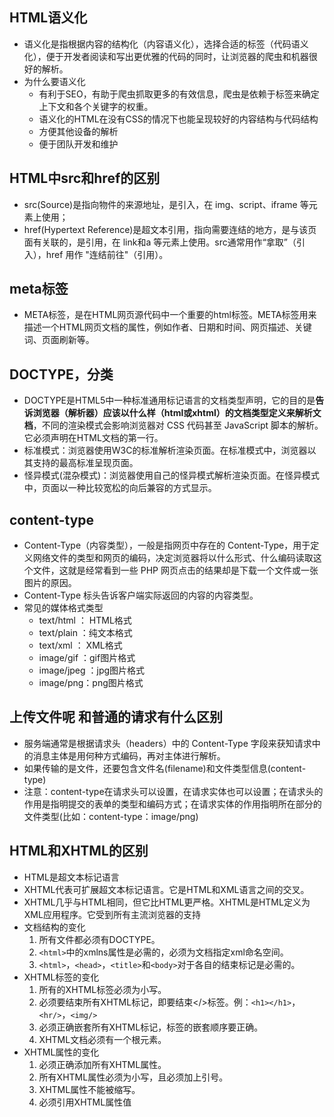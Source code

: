## HTML语义化
- 语义化是指根据内容的结构化（内容语义化），选择合适的标签（代码语义化），便于开发者阅读和写出更优雅的代码的同时，让浏览器的爬虫和机器很好的解析。
- 为什么要语义化
  - 有利于SEO，有助于爬虫抓取更多的有效信息，爬虫是依赖于标签来确定上下文和各个关键字的权重。
  - 语义化的HTML在没有CSS的情况下也能呈现较好的内容结构与代码结构
  - 方便其他设备的解析
  - 便于团队开发和维护
## HTML中src和href的区别
- src(Source)是指向物件的来源地址，是引入，在 img、script、iframe 等元素上使用；
- href(Hypertext Reference)是超文本引用，指向需要连结的地方，是与该页面有关联的，是引用，在 link和a 等元素上使用。src通常用作“拿取”（引入），href 用作 "连结前往"（引用）。

## meta标签
- META标签，是在HTML网页源代码中一个重要的html标签。META标签用来描述一个HTML网页文档的属性，例如作者、日期和时间、网页描述、关键词、页面刷新等。
## DOCTYPE，分类
- DOCTYPE是HTML5中一种标准通用标记语言的文档类型声明，它的目的是**告诉浏览器（解析器）应该以什么样（html或xhtml）的文档类型定义来解析文档**，不同的渲染模式会影响浏览器对 CSS 代码甚⾄ JavaScript 脚本的解析。它必须声明在HTML⽂档的第⼀⾏。
- 标准模式：浏览器使用W3C的标准解析渲染页面。在标准模式中，浏览器以其支持的最高标准呈现页面。
- 怪异模式(混杂模式)：浏览器使用自己的怪异模式解析渲染页面。在怪异模式中，页面以一种比较宽松的向后兼容的方式显示。

## content-type
- Content-Type（内容类型），一般是指网页中存在的 Content-Type，用于定义网络文件的类型和网页的编码，决定浏览器将以什么形式、什么编码读取这个文件，这就是经常看到一些 PHP 网页点击的结果却是下载一个文件或一张图片的原因。
- Content-Type 标头告诉客户端实际返回的内容的内容类型。
- 常见的媒体格式类型
  - text/html ： HTML格式
  - text/plain ：纯文本格式
  - text/xml ： XML格式
  - image/gif ：gif图片格式
  - image/jpeg ：jpg图片格式
  - image/png：png图片格式
## 上传文件呢 和普通的请求有什么区别
- 服务端通常是根据请求头（headers）中的 Content-Type 字段来获知请求中的消息主体是用何种方式编码，再对主体进行解析。
- 如果传输的是文件，还要包含文件名(filename)和文件类型信息(content-type)
- 注意：content-type在请求头可以设置，在请求实体也可以设置；在请求头的作用是指明提交的表单的类型和编码方式；在请求实体的作用指明所在部分的文件类型(比如：content-type：image/png)

## HTML和XHTML的区别
- HTML是超文本标记语言
- XHTML代表可扩展超文本标记语言。它是HTML和XML语言之间的交叉。
- XHTML几乎与HTML相同，但它比HTML更严格。XHTML是HTML定义为XML应用程序。它受到所有主流浏览器的支持
- 文档结构的变化
  1. 所有文件都必须有DOCTYPE。
  2. `<html>`中的xmlns属性是必需的，必须为文档指定xml命名空间。
  3. `<html>`，`<head>`，`<title>`和`<body>`对于各自的结束标记是必需的。
- XHTML标签的变化
  1. 所有的XHTML标签必须为小写。
  2. 必须要结束所有XHTML标记，即要结束</>标签。例：`<h1></h1>`，`<hr/>`，`<img/>`
  3. 必须正确嵌套所有XHTML标记，标签的嵌套顺序要正确。
  4. XHTML文档必须有一个根元素。
- XHTML属性的变化
  1. 必须正确添加所有XHTML属性。
  2. 所有XHTML属性必须为小写，且必须加上引号。
  3. XHTML属性不能被缩写。
  4. 必须引用XHTML属性值
